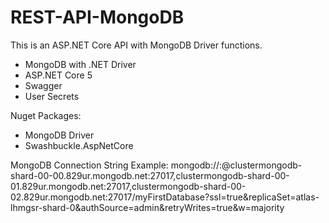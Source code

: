 # REST-API-MongoDB
This is an ASP.NET Core API with MongoDB Driver functions.

* MongoDB with .NET Driver
* ASP.NET Core 5
* Swagger
* User Secrets

Nuget Packages:
* MongoDB Driver
* Swashbuckle.AspNetCore

MongoDB Connection String Example:
mongodb://<username>:<password>@clustermongodb-shard-00-00.829ur.mongodb.net:27017,clustermongodb-shard-00-01.829ur.mongodb.net:27017,clustermongodb-shard-00-02.829ur.mongodb.net:27017/myFirstDatabase?ssl=true&replicaSet=atlas-lhmgsr-shard-0&authSource=admin&retryWrites=true&w=majority

